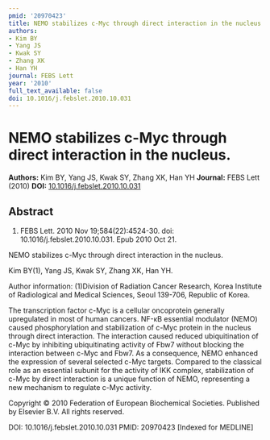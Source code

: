 ```yaml
---
pmid: '20970423'
title: NEMO stabilizes c-Myc through direct interaction in the nucleus.
authors:
- Kim BY
- Yang JS
- Kwak SY
- Zhang XK
- Han YH
journal: FEBS Lett
year: '2010'
full_text_available: false
doi: 10.1016/j.febslet.2010.10.031
---
```


# NEMO stabilizes c-Myc through direct interaction in the nucleus.
**Authors:** Kim BY, Yang JS, Kwak SY, Zhang XK, Han YH
**Journal:** FEBS Lett (2010)
**DOI:** [10.1016/j.febslet.2010.10.031](https://doi.org/10.1016/j.febslet.2010.10.031)

## Abstract

1. FEBS Lett. 2010 Nov 19;584(22):4524-30. doi: 10.1016/j.febslet.2010.10.031.
Epub  2010 Oct 21.

NEMO stabilizes c-Myc through direct interaction in the nucleus.

Kim BY(1), Yang JS, Kwak SY, Zhang XK, Han YH.

Author information:
(1)Division of Radiation Cancer Research, Korea Institute of Radiological and 
Medical Sciences, Seoul 139-706, Republic of Korea.

The transcription factor c-Myc is a cellular oncoprotein generally upregulated 
in most of human cancers. NF-κB essential modulator (NEMO) caused 
phosphorylation and stabilization of c-Myc protein in the nucleus through direct 
interaction. The interaction caused reduced ubiquitination of c-Myc by 
inhibiting ubiquitinating activity of Fbw7 without blocking the interaction 
between c-Myc and Fbw7. As a consequence, NEMO enhanced the expression of 
several selected c-Myc targets. Compared to the classical role as an essential 
subunit for the activity of IKK complex, stabilization of c-Myc by direct 
interaction is a unique function of NEMO, representing a new mechanism to 
regulate c-Myc activity.

Copyright © 2010 Federation of European Biochemical Societies. Published by 
Elsevier B.V. All rights reserved.

DOI: 10.1016/j.febslet.2010.10.031
PMID: 20970423 [Indexed for MEDLINE]
